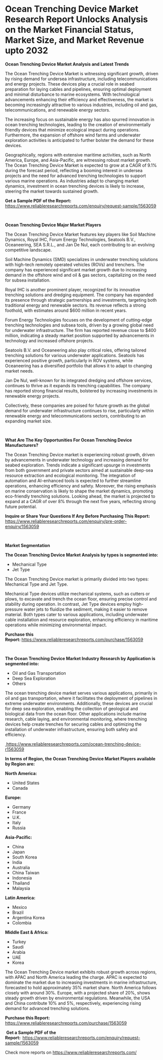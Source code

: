 <p><h1>Ocean Trenching Device Market Research Report Unlocks Analysis on the Market Financial Status, Market Size, and Market Revenue upto 2032</h1></p><p><strong>Ocean Trenching Device Market Analysis and Latest Trends</strong></p>
<p><p>The Ocean Trenching Device Market is witnessing significant growth, driven by rising demand for undersea infrastructure, including telecommunications and energy projects. These devices play a crucial role in seabed preparation for laying cables and pipelines, ensuring optimal deployment and minimal disturbance to marine ecosystems. With technological advancements enhancing their efficiency and effectiveness, the market is becoming increasingly attractive to various industries, including oil and gas, telecommunications, and renewable energy sectors.</p><p>The increasing focus on sustainable energy has also spurred innovation in ocean trenching technologies, leading to the creation of environmentally friendly devices that minimize ecological impact during operations. Furthermore, the expansion of offshore wind farms and underwater exploration activities is anticipated to further bolster the demand for these devices.</p><p>Geographically, regions with extensive maritime activities, such as North America, Europe, and Asia-Pacific, are witnessing robust market growth. The Ocean Trenching Device Market is expected to grow at a CAGR of 9.1% during the forecast period, reflecting a booming interest in undersea projects and the need for advanced trenching technologies to support various marine operations. As industries adapt to changing market dynamics, investment in ocean trenching devices is likely to increase, steering the market towards sustained growth.</p></p>
<p><strong>Get a Sample PDF of the Report:&nbsp;</strong> <a href="https://www.reliableresearchreports.com/enquiry/request-sample/1563059?utm_campaign=3573&utm_medium=2&utm_source=Github&utm_content=ia&utm_term=11042025&utm_id=ocean-trenching-device">https://www.reliableresearchreports.com/enquiry/request-sample/1563059</a></p>
<p>&nbsp;</p>
<p><strong>Ocean Trenching Device Major Market Players</strong></p>
<p><p>The Ocean Trenching Device Market features key players like Soil Machine Dynamics, Royal IHC, Forum Energy Technologies, Seatools B.V., Oceaneering, SEA S.R.L., and Jan De Nul, each contributing to an evolving competitive landscape.</p><p>Soil Machine Dynamics (SMD) specializes in underwater trenching solutions with high-tech remotely operated vehicles (ROVs) and trenchers. The company has experienced significant market growth due to increasing demand in the offshore wind and oil & gas sectors, capitalizing on the need for subsea installation.</p><p>Royal IHC is another prominent player, recognized for its innovative trenching solutions and dredging equipment. The company has expanded its presence through strategic partnerships and investments, targeting both traditional energy and renewable sectors. Its revenue reflects a strong foothold, with estimates around $600 million in recent years.</p><p>Forum Energy Technologies focuses on the development of cutting-edge trenching technologies and subsea tools, driven by a growing global need for underwater infrastructure. The firm has reported revenue close to $400 million, indicating a steady market position supported by advancements in technology and increased offshore projects.</p><p>Seatools B.V. and Oceaneering also play critical roles, offering tailored trenching solutions for various underwater applications. Seatools has experienced positive growth, particularly in ROV systems, while Oceaneering has a diversified portfolio that allows it to adapt to changing market needs.</p><p>Jan De Nul, well-known for its integrated dredging and offshore services, continues to thrive as it expands its trenching capabilities. The company has reported strong financial results, bolstered by increasing investments in renewable energy projects.</p><p>Collectively, these companies are poised for future growth as the global demand for underwater infrastructure continues to rise, particularly within renewable energy and telecommunications sectors, contributing to an expanding market size.</p></p>
<p>&nbsp;</p>
<p><strong>What Are The Key Opportunities For Ocean Trenching Device Manufacturers?</strong></p>
<p><p>The Ocean Trenching Device market is experiencing robust growth, driven by advancements in underwater technology and increasing demand for seabed exploration. Trends indicate a significant upsurge in investments from both government and private sectors aimed at sustainable deep-sea resource extraction and ecological monitoring. The integration of automation and AI-enhanced tools is expected to further streamline operations, enhancing efficiency and safety. Moreover, the rising emphasis on marine conservation is likely to shape the market dynamics, promoting eco-friendly trenching solutions. Looking ahead, the market is projected to expand at a CAGR of over 8% through the next five years, reflecting strong future potential.</p></p>
<p><strong>Inquire or Share Your Questions If Any Before Purchasing This Report:</strong> <a href="https://www.reliableresearchreports.com/enquiry/pre-order-enquiry/1563059?utm_campaign=3573&utm_medium=2&utm_source=Github&utm_content=ia&utm_term=11042025&utm_id=ocean-trenching-device">https://www.reliableresearchreports.com/enquiry/pre-order-enquiry/1563059</a></p>
<p>&nbsp;</p>
<p><strong>Market Segmentation</strong></p>
<p><strong>The Ocean Trenching Device Market Analysis by types is segmented into:</strong></p>
<p><ul><li>Mechanical Type</li><li>Jet Type</li></ul></p>
<p><p>The Ocean Trenching Device market is primarily divided into two types: Mechanical Type and Jet Type. </p><p>Mechanical Type devices utilize mechanical systems, such as cutters or plows, to excavate and trench the ocean floor, ensuring precise control and stability during operation. In contrast, Jet Type devices employ high-pressure water jets to fluidize the sediment, making it easier to remove material. Both types cater to various applications, including underwater cable installation and resource exploration, enhancing efficiency in maritime operations while minimizing environmental impact.</p></p>
<p><strong>Purchase this Report:&nbsp;</strong><a href="https://www.reliableresearchreports.com/purchase/1563059?utm_campaign=3573&utm_medium=2&utm_source=Github&utm_content=ia&utm_term=11042025&utm_id=ocean-trenching-device">https://www.reliableresearchreports.com/purchase/1563059</a></p>
<p>&nbsp;</p>
<p><strong>The Ocean Trenching Device Market Industry Research by Application is segmented into:</strong></p>
<p><ul><li>Oil and Gas Transportation</li><li>Deep Sea Exploration</li><li>Others</li></ul></p>
<p><p>The ocean trenching device market serves various applications, primarily in oil and gas transportation, where it facilitates the deployment of pipelines in extreme underwater environments. Additionally, these devices are crucial for deep sea exploration, enabling the collection of geological and biological data from the ocean floor. Other applications include marine research, cable laying, and environmental monitoring, where trenching devices help create trenches for securing cables and optimizing the installation of underwater infrastructure, ensuring both safety and efficiency.</p></p>
<p><a href="https://www.reliableresearchreports.com/ocean-trenching-device-r1563059?utm_campaign=3573&utm_medium=2&utm_source=Github&utm_content=ia&utm_term=11042025&utm_id=ocean-trenching-device">&nbsp;https://www.reliableresearchreports.com/ocean-trenching-device-r1563059</a></p>
<p><strong>In terms of Region, the Ocean Trenching Device Market Players available by Region are:</strong></p>
<p>
    <p> <strong> North America: </strong>
        <ul>
            <li>United States</li>
            <li>Canada</li>
        </ul>
        </p> 
    <p> <strong> Europe: </strong>
        <ul>
            <li>Germany</li>
            <li>France</li>
            <li>U.K.</li>
            <li>Italy</li>
            <li>Russia</li>
        </ul>
        </p> 
    <p> <strong> Asia-Pacific: </strong>
        <ul>
            <li>China</li>
            <li>Japan</li>
            <li>South Korea</li>
            <li>India</li>
            <li>Australia</li>
            <li>China Taiwan</li>
            <li>Indonesia</li>
            <li>Thailand</li>
            <li>Malaysia</li>
        </ul>
        </p> 
    <p> <strong> Latin America: </strong>
        <ul>
            <li>Mexico</li>
            <li>Brazil</li>
            <li>Argentina Korea</li>
            <li>Colombia</li>
        </ul>
        </p> 
    <p> <strong> Middle East & Africa: </strong>
        <ul>
            <li>Turkey</li>
            <li>Saudi</li>
            <li>Arabia</li>
            <li>UAE</li>
            <li>Korea</li>
        </ul>
    </p>
    </p>
<p><p>The Ocean Trenching Device market exhibits robust growth across regions, with APAC and North America leading the charge. APAC is expected to dominate the market due to increasing investments in marine infrastructure, forecasted to hold approximately 35% market share. North America follows closely with around 30%. Europe, with a projected share of 20%, shows steady growth driven by environmental regulations. Meanwhile, the USA and China contribute 10% and 5%, respectively, experiencing rising demand for advanced trenching solutions.</p></p>
<p><strong>Purchase this Report: </strong><a href="https://www.reliableresearchreports.com/purchase/1563059?utm_campaign=3573&utm_medium=2&utm_source=Github&utm_content=ia&utm_term=11042025&utm_id=ocean-trenching-device">https://www.reliableresearchreports.com/purchase/1563059</a></p>
<p>&nbsp;<strong>Get a Sample PDF of the Report:&nbsp;&nbsp;</strong><a href="https://www.reliableresearchreports.com/enquiry/request-sample/1563059?utm_campaign=3573&utm_medium=2&utm_source=Github&utm_content=ia&utm_term=11042025&utm_id=ocean-trenching-device">https://www.reliableresearchreports.com/enquiry/request-sample/1563059</a></p>
<p><strong></strong></p>
<p>Check more reports on <a href="https://www.reliableresearchreports.com/?utm_campaign=3573&utm_medium=2&utm_source=Github&utm_content=ia&utm_term=11042025&utm_id=ocean-trenching-device">https://www.reliableresearchreports.com/</a></p>